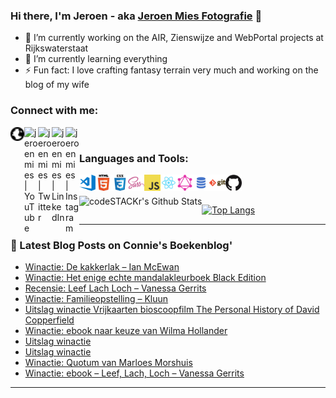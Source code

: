 ### Hi there, I'm Jeroen - aka [Jeroen Mies Fotografie][website] 👋

- 🔭 I’m currently working on the AIR, Zienswijze and WebPortal projects at Rijkswaterstaat
- 🌱 I’m currently learning everything
- ⚡ Fun fact: I love crafting fantasy terrain very much and working on the blog of my wife

### Connect with me:

[<img align="left" alt="jeroenmies" width="22px" src="https://raw.githubusercontent.com/iconic/open-iconic/master/svg/globe.svg" />][website]
[<img align="left" alt="jeroenmies | YouTube" width="22px" src="https://cdn.jsdelivr.net/npm/simple-icons@v3/icons/youtube.svg" />][youtube]
[<img align="left" alt="jeroenmies | Twitter" width="22px" src="https://cdn.jsdelivr.net/npm/simple-icons@v3/icons/twitter.svg" />][twitter]
[<img align="left" alt="jeroenmies | LinkedIn" width="22px" src="https://cdn.jsdelivr.net/npm/simple-icons@v3/icons/linkedin.svg" />][linkedin]
[<img align="left" alt="jeroenmies | Instagram" width="22px" src="https://cdn.jsdelivr.net/npm/simple-icons@v3/icons/instagram.svg" />][instagram]

<br />

### Languages and Tools:

[<img align="left" alt="Visual Studio Code" width="26px" src="https://raw.githubusercontent.com/github/explore/80688e429a7d4ef2fca1e82350fe8e3517d3494d/topics/visual-studio-code/visual-studio-code.png" />][webdevplaylist]
[<img align="left" alt="HTML5" width="26px" src="https://raw.githubusercontent.com/github/explore/80688e429a7d4ef2fca1e82350fe8e3517d3494d/topics/html/html.png" />][webdevplaylist]
[<img align="left" alt="CSS3" width="26px" src="https://raw.githubusercontent.com/github/explore/80688e429a7d4ef2fca1e82350fe8e3517d3494d/topics/css/css.png" />][cssplaylist]
[<img align="left" alt="Sass" width="26px" src="https://raw.githubusercontent.com/github/explore/80688e429a7d4ef2fca1e82350fe8e3517d3494d/topics/sass/sass.png" />][cssplaylist]
[<img align="left" alt="JavaScript" width="26px" src="https://raw.githubusercontent.com/github/explore/80688e429a7d4ef2fca1e82350fe8e3517d3494d/topics/javascript/javascript.png" />][jsplaylist]
[<img align="left" alt="React" width="26px" src="https://raw.githubusercontent.com/github/explore/80688e429a7d4ef2fca1e82350fe8e3517d3494d/topics/react/react.png" />][reactplaylist]
[<img align="left" alt="GraphQL" width="26px" src="https://raw.githubusercontent.com/github/explore/80688e429a7d4ef2fca1e82350fe8e3517d3494d/topics/graphql/graphql.png" />][webdevplaylist]
[<img align="left" alt="SQL" width="26px" src="https://raw.githubusercontent.com/github/explore/80688e429a7d4ef2fca1e82350fe8e3517d3494d/topics/sql/sql.png" />][webdevplaylist]
[<img align="left" alt="Git" width="26px" src="https://raw.githubusercontent.com/github/explore/80688e429a7d4ef2fca1e82350fe8e3517d3494d/topics/git/git.png" />][webdevplaylist]
[<img align="left" alt="GitHub" width="26px" src="https://raw.githubusercontent.com/github/explore/78df643247d429f6cc873026c0622819ad797942/topics/github/github.png" />][webdevplaylist]

<br />
<br />

<img align="left" alt="codeSTACKr's Github Stats" src="https://github-readme-stats.vercel.app/api?username=jeroenmies&show_icons=true&hide_border=true&count_private=true&theme=tokyonight" />

[![Top Langs](https://github-readme-stats.vercel.app/api/top-langs/?username=jeroenmies)](https://github.com/jeroenmies/github-readme-stats)

---

### 📕 Latest Blog Posts on Connie's Boekenblog'
<!-- BLOG-POST-LIST:START -->
- [Winactie: De kakkerlak – Ian McEwan](https://conniesboekenblog.nl/2020/09/17/winactie-de-kakkerlak-ian-mcewan/?utm_source=rss&utm_medium=rss&utm_campaign=winactie-de-kakkerlak-ian-mcewan)
- [Winactie: Het enige echte mandalakleurboek Black Edition](https://conniesboekenblog.nl/2020/09/16/winactie-het-enige-echte-mandalakleurboek-black-edition/?utm_source=rss&utm_medium=rss&utm_campaign=winactie-het-enige-echte-mandalakleurboek-black-edition)
- [Recensie: Leef Lach Loch – Vanessa Gerrits](https://conniesboekenblog.nl/2020/09/15/recensie-leef-lach-loch-vanessa-gerrits/?utm_source=rss&utm_medium=rss&utm_campaign=recensie-leef-lach-loch-vanessa-gerrits)
- [Winactie: Familieopstelling – Kluun](https://conniesboekenblog.nl/2020/09/15/winactie-familieopstelling-kluun/?utm_source=rss&utm_medium=rss&utm_campaign=winactie-familieopstelling-kluun)
- [Uitslag winactie Vrijkaarten bioscoopfilm The Personal History of David Copperfield](https://conniesboekenblog.nl/2020/09/14/uitslag-winactie-4/?utm_source=rss&utm_medium=rss&utm_campaign=uitslag-winactie-4)
- [Winactie: ebook naar keuze van Wilma Hollander](https://conniesboekenblog.nl/2020/09/14/winactie-ebook-naar-keuze-van-wilma-hollander/?utm_source=rss&utm_medium=rss&utm_campaign=winactie-ebook-naar-keuze-van-wilma-hollander)
- [Uitslag winactie](https://conniesboekenblog.nl/2020/09/13/uitslag-winactie-3/?utm_source=rss&utm_medium=rss&utm_campaign=uitslag-winactie-3)
- [Uitslag winactie](https://conniesboekenblog.nl/2020/09/13/uitslag-winactie/?utm_source=rss&utm_medium=rss&utm_campaign=uitslag-winactie)
- [Winactie: Quotum van Marloes Morshuis](https://conniesboekenblog.nl/2020/09/13/winactie-quotum-van-marloes-morshuis/?utm_source=rss&utm_medium=rss&utm_campaign=winactie-quotum-van-marloes-morshuis)
- [Winactie: ebook – Leef, Lach, Loch – Vanessa Gerrits](https://conniesboekenblog.nl/2020/09/12/winactie-ebook-leef-lach-loch-vanessa-gerrits/?utm_source=rss&utm_medium=rss&utm_campaign=winactie-ebook-leef-lach-loch-vanessa-gerrits)
<!-- BLOG-POST-LIST:END -->

---

[website]: https://jeroenmiesfotografie.nl
[twitter]: https://twitter.com/jeroenmies
[youtube]: https://www.youtube.com/channel/UCdM6wXDAk3Y8_ycxkSfAD7Q
[instagram]: https://www.instagram.com/jeroenmies/
[linkedin]: https://www.linkedin.com/in/jeroenmies/
[webdevplaylist]: https://www.youtube.com/playlist?list=PLlhZGGVFsRrTQQnp_2UwWSoAigm-9_SqR
[jsplaylist]: https://www.youtube.com/playlist?list=PLC5BA7CB1270B2073
[cssplaylist]: https://www.youtube.com/playlist?list=PLlhZGGVFsRrSeV5xra6z-nU60cqompunz
[reactplaylist]: https://www.youtube.com/playlist?list=PLC5BA7CB1270B2073
